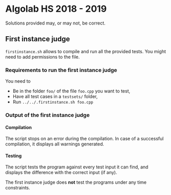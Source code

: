 # Algolab HS 2018 - 2019

Solutions provided may, or may not, be correct.

## First instance judge
`firstinstance.sh` allows to compile and run all the provided tests. You might need to add permissions to the file.

### Requirements to run the first instance judge
You need to

* Be in the folder `foo/` of the file `foo.cpp` you want to test,
* Have all test cases in a `testsets/` folder,
* Run `../../.firstinstance.sh foo.cpp`

### Output of the first instance judge

#### Compilation
The script stops on an error during the compilation. In case of a successful compilation, it displays all warnings generated.

#### Testing
The script tests the program against every test input it can find, and displays the difference with the correct input (if any).

The first instance judge does **not** test the programs under any time constraints.
